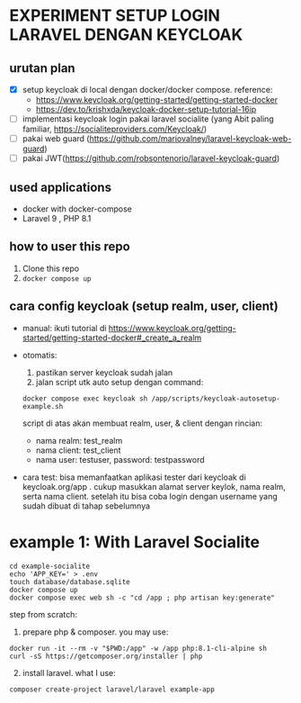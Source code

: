EXPERIMENT SETUP LOGIN LARAVEL DENGAN KEYCLOAK
==============================================

## urutan plan
- [x] setup keycloak di local dengan docker/docker compose. reference:
  - https://www.keycloak.org/getting-started/getting-started-docker
  - https://dev.to/krishxda/keycloak-docker-setup-tutorial-16ip
- [ ] implementasi keycloak login pakai laravel socialite (yang Abit paling familiar, https://socialiteproviders.com/Keycloak/)
- [ ] pakai web guard (https://github.com/mariovalney/laravel-keycloak-web-guard)
- [ ] pakai JWT(https://github.com/robsontenorio/laravel-keycloak-guard)

## used applications
- docker with docker-compose
- Laravel 9 , PHP 8.1

## how to user this repo

1. Clone this repo
2. `docker compose up`

## cara config keycloak (setup realm, user, client)
- manual: ikuti tutorial di https://www.keycloak.org/getting-started/getting-started-docker#_create_a_realm
- otomatis:
  1. pastikan server keycloak sudah jalan
  2. jalan script utk auto setup dengan command:

    ```
    docker compose exec keycloak sh /app/scripts/keycloak-autosetup-example.sh
    ```

    script di atas akan membuat realm, user, & client dengan rincian:
    - nama realm: test_realm
    - nama client: test_client
    - nama user: testuser, password: testpassword
- cara test: bisa memanfaatkan aplikasi tester dari keycloak di keycloak.org/app . cukup masukkan alamat server keylok, nama realm, serta nama client. setelah itu bisa coba login dengan username yang sudah dibuat di tahap sebelumnya

# example 1: With Laravel Socialite

```
cd example-socialite
echo 'APP_KEY=' > .env
touch database/database.sqlite
docker compose up
docker compose exec web sh -c "cd /app ; php artisan key:generate"
```

step from scratch:
1. prepare php & composer. you may use:
  ```
  docker run -it --rm -v "$PWD:/app" -w /app php:8.1-cli-alpine sh
  curl -sS https://getcomposer.org/installer | php
  ```
2. install laravel. what I use:
  ```
  composer create-project laravel/laravel example-app
  ```

